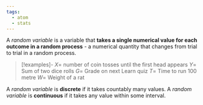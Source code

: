 ```yaml
---
tags:
  - atom
  - stats
---
```

A *random variable* is a variable that **takes a single numerical value for each outcome in a random process** - a numerical quantity that changes from trial to trial in a random process.

> [!examples]-
> $X =$ number of coin tosses until the first head appears
> $Y =$ Sum of two dice rolls
> $G =$ Grade on next Learn quiz
> $T =$ Time to run 100 metre
> $W =$ Weight of a rat

A *random variable* is **discrete** if it takes countably many values.
A *random variable* is **continuous** if it takes any value within some interval.